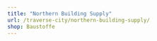 ```yaml
---
title: "Northern Building Supply"
url: /traverse-city/northern-building-supply/
shop: Baustoffe
---
```

